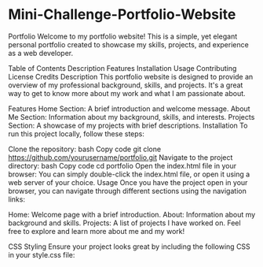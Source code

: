 # Mini-Challenge-Portfolio-Website

Portfolio
Welcome to my portfolio website! This is a simple, yet elegant personal portfolio created to showcase my skills, projects, and experience as a web developer.

Table of Contents
Description
Features
Installation
Usage
Contributing
License
Credits
Description
This portfolio website is designed to provide an overview of my professional background, skills, and projects. It's a great way to get to know more about my work and what I am passionate about.

Features
Home Section: A brief introduction and welcome message.
About Me Section: Information about my background, skills, and interests.
Projects Section: A showcase of my projects with brief descriptions.
Installation
To run this project locally, follow these steps:

Clone the repository:
bash
Copy code
git clone https://github.com/yourusername/portfolio.git
Navigate to the project directory:
bash
Copy code
cd portfolio
Open the index.html file in your browser:
You can simply double-click the index.html file, or open it using a web server of your choice.
Usage
Once you have the project open in your browser, you can navigate through different sections using the navigation links:

Home: Welcome page with a brief introduction.
About: Information about my background and skills.
Projects: A list of projects I have worked on.
Feel free to explore and learn more about me and my work!

CSS Styling
Ensure your project looks great by including the following CSS in your style.css file: